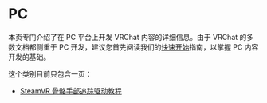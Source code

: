# PC

本页专门介绍了在 PC 平台上开发 VRChat 内容的详细信息。由于 VRChat 的多数文档都侧重于 PC 开发，建议您首先阅读我们的[快速开始](/creators.vrchat.com/sdk/)指南，以掌握 PC 内容开发的基础。

这个类别目前只包含一页：

- [SteamVR 骨骼手部追踪驱动教程](./steamvr-drivers)